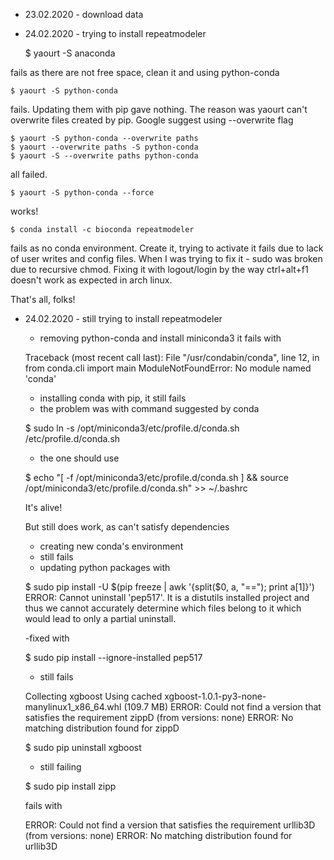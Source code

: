 * 23.02.2020 - download data
* 24.02.2020 - trying to install repeatmodeler

    $ yaourt -S anaconda

fails as there are not free space, clean it and using python-conda

    $ yaourt -S python-conda
    
fails. Updating them with pip gave nothing.
The reason was yaourt can't overwrite files created by pip. Google suggest 
using --overwrite flag

    $ yaourt -S python-conda --overwrite paths
    $ yaourt --overwrite paths -S python-conda
    $ yaourt -S --overwrite paths python-conda

all failed.

    $ yaourt -S python-conda --force
    
works!

    $ conda install -c bioconda repeatmodeler

fails as no conda environment. Create it, trying to activate it fails due to
lack of user writes and config files. When I was trying to fix it - sudo was 
broken due to recursive chmod. Fixing it with logout/login by the way 
ctrl+alt+f1 doesn't work as expected in arch linux.

That's all, folks!

* 24.02.2020 - still trying to install repeatmodeler
 
    - removing python-conda and install miniconda3 it fails with
        
    Traceback (most recent call last):
      File "/usr/condabin/conda", line 12, in <module>
        from conda.cli import main
          ModuleNotFoundError: No module named 'conda'

    - installing conda with pip, it still fails
    - the problem was with command suggested by conda
    
    $ sudo ln -s /opt/miniconda3/etc/profile.d/conda.sh /etc/profile.d/conda.sh

    - the one should use
    
    $ echo "[ -f /opt/miniconda3/etc/profile.d/conda.sh ] && source /opt/miniconda3/etc/profile.d/conda.sh" >> ~/.bashrc
    
    It's alive!
    
    But still does work, as can't satisfy dependencies
    
    - creating new conda's environment
    - still fails
    - updating python packages with 
    
    $ sudo pip install -U $(pip freeze | awk '{split($0, a, "=="); print a[1]}')
    ERROR: Cannot uninstall 'pep517'. It is a distutils installed project and thus we cannot accurately determine which files belong to it which would lead to only a partial uninstall.
    
    -fixed with
    
    $ sudo pip install --ignore-installed pep517
    
    - still fails
    
    Collecting xgboost
      Using cached xgboost-1.0.1-py3-none-manylinux1_x86_64.whl (109.7 MB)
    ERROR: Could not find a version that satisfies the requirement zippD (from versions: none)
    ERROR: No matching distribution found for zippD
    
    $ sudo pip uninstall xgboost

    - still failing
    
    $ sudo pip install zipp
    
    fails with
     
    ERROR: Could not find a version that satisfies the requirement urllib3D (from versions: none)
    ERROR: No matching distribution found for urllib3D


